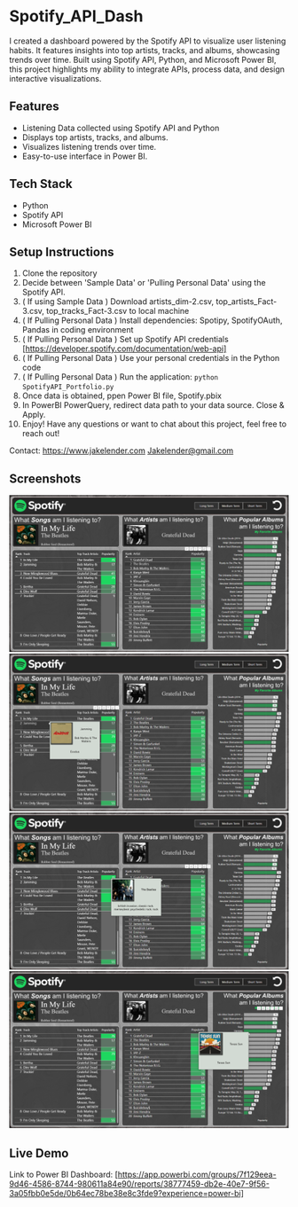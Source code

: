 # Spotify_API_Dash
I created a dashboard powered by the Spotify API to visualize user listening habits. It features insights into top artists, tracks, and albums, showcasing trends over time. Built using Spotify API, Python, and Microsoft Power BI, this project highlights my ability to integrate APIs, process data, and design interactive visualizations.

## Features
- Listening Data collected using Spotify API and Python
- Displays top artists, tracks, and albums.
- Visualizes listening trends over time.
- Easy-to-use interface in Power BI.

## Tech Stack
- Python
- Spotify API
- Microsoft Power BI

## Setup Instructions
1. Clone the repository
2. Decide between 'Sample Data' or 'Pulling Personal Data' using the Spotify API.
3. ( If using Sample Data ) Download artists_dim-2.csv, top_artists_Fact-3.csv, top_tracks_Fact-3.csv to local machine 
4. ( If Pulling Personal Data ) Install dependencies: Spotipy, SpotifyOAuth, Pandas in coding environment
5. ( If Pulling Personal Data ) Set up Spotify API credentials [https://developer.spotify.com/documentation/web-api]
6. ( If Pulling Personal Data ) Use your personal credentials in the Python code
7. ( If Pulling Personal Data ) Run the application: `python SpotifyAPI_Portfolio.py` 
8. Once data is obtained, ppen Power BI file, Spotify.pbix
9. In PowerBI PowerQuery, redirect data path to your data source. Close & Apply.
10. Enjoy! Have any questions or want to chat about this project, feel free to reach out!

Contact: 
https://www.jakelender.com
Jakelender@gmail.com

## Screenshots
![alt text](https://github.com/JacobLender/Spotify_API_Dash/blob/main/Screenshot%202024-12-03%20153027.png)
![alt text](https://github.com/JacobLender/Spotify_API_Dash/blob/main/Screenshot%202024-12-03%20153156.png)
![alt text](https://github.com/JacobLender/Spotify_API_Dash/blob/main/Screenshot%202024-12-03%20153249.png)
![alt text](https://github.com/JacobLender/Spotify_API_Dash/blob/main/Screenshot%202024-12-03%20153353.png)

## Live Demo
Link to Power BI Dashboard: [https://app.powerbi.com/groups/7f129eea-9d46-4586-8744-980611a84e90/reports/38777459-db2e-40e7-9f56-3a05fbb0e5de/0b64ec78be38e8c3fde9?experience=power-bi]
